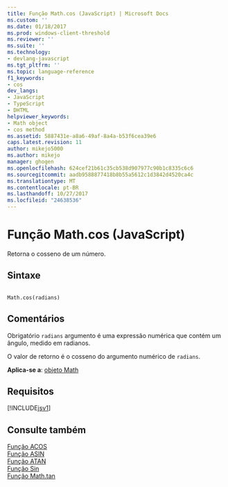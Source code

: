 ```yaml
---
title: Função Math.cos (JavaScript) | Microsoft Docs
ms.custom: ''
ms.date: 01/18/2017
ms.prod: windows-client-threshold
ms.reviewer: ''
ms.suite: ''
ms.technology:
- devlang-javascript
ms.tgt_pltfrm: ''
ms.topic: language-reference
f1_keywords:
- cos
dev_langs:
- JavaScript
- TypeScript
- DHTML
helpviewer_keywords:
- Math object
- cos method
ms.assetid: 5887431e-a8a6-49af-8a4a-b53f6cea39e6
caps.latest.revision: 11
author: mikejo5000
ms.author: mikejo
manager: ghogen
ms.openlocfilehash: 624cef21b61c35cb538d907977c90b1c8335c6c6
ms.sourcegitcommit: aadb9588877418b8b55a5612c1d3842d4520ca4c
ms.translationtype: MT
ms.contentlocale: pt-BR
ms.lasthandoff: 10/27/2017
ms.locfileid: "24638536"
---
```

# <a name="mathcos-function-javascript"></a>Função Math.cos (JavaScript)
Retorna o cosseno de um número.  
  
## <a name="syntax"></a>Sintaxe  
  
```  
  
Math.cos(radians)   
```  
  
## <a name="remarks"></a>Comentários  
 Obrigatório `radians` argumento é uma expressão numérica que contém um ângulo, medido em radianos.  
  
 O valor de retorno é o cosseno do argumento numérico de `radians`.  
  
 **Aplica-se a**: [objeto Math](../../javascript/reference/math-object-javascript.md)  
  
## <a name="requirements"></a>Requisitos  
 [!INCLUDE[jsv1](../../javascript/misc/includes/jsv1-md.md)]  
  
## <a name="see-also"></a>Consulte também  
 [Função ACOS](../../javascript/reference/math-acos-function-javascript.md)   
 [Função ASIN](../../javascript/reference/math-asin-function-javascript.md)   
 [Função ATAN](../../javascript/reference/math-atan-function-javascript.md)   
 [Função Sin](../../javascript/reference/math-sin-function-javascript.md)   
 [Função Math.tan](../../javascript/reference/math-tan-function-javascript.md)